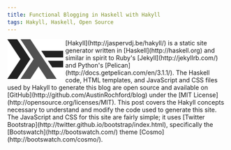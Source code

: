 ```yaml
---
title: Functional Blogging in Haskell with Hakyll
tags: Hakyll, Haskell, Open Source
---
```


<img src="/images/haskell.png" style="float:left;margin:0 5px 0 0;" />
[Hakyll](http://jaspervdj.be/hakyll/) is a static site generator written in [Haskell](http://haskell.org) and similar in spirit to Ruby's [Jekyll](http://jekyllrb.com/) and Python's [Pelican](http://docs.getpelican.com/en/3.1.1/).  The Haskell code, HTML templates, and JavaScript and CSS files used by Hakyll to generate this blog are open source and available on [GitHub](http://github.com/AustinRochford/blog) under the [MIT License](http://opensource.org/licenses/MIT).  This post covers the Hakyll concepts necessary to understand and modify the code used to generate this site.  The JavaScript and CSS for this site are fairly simple; it uses [Twitter Bootstrap](http://twitter.github.io/bootstrap/index.html), specifically the [Bootswatch](http://bootswatch.com/) theme [Cosmo](http://bootswatch.com/cosmo/).
